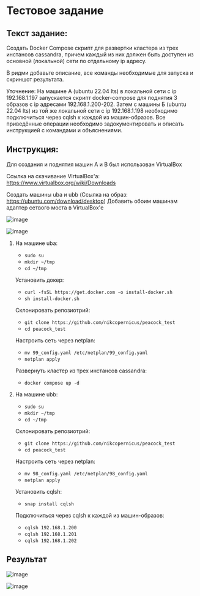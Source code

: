 # Тестовое задание

## Текст задание:

Создать Docker Compose скрипт для развертки кластера из трех инстансов cassandra, причем каждый из них должен быть доступен из основной (локальной) сети по отдельному ip адресу.

В ридми добавьте описание, все команды необходимые для запуска и скриншот результата.

Уточнение:
На машине А (ubuntu 22.04 lts) в локальной сети с ip 192.168.1.197 запускается скрипт docker-compose для поднятия 3 образов с ip адресами 192.168.1.200-202. Затем с машины Б (ubuntu 22.04 lts) из той же локальной сети с ip 192.168.1.198 необходимо подключиться через cqlsh к каждой из машин-образов. Все приведённые операции необходимо задокументировать и описать инструкцией с командами и объяснениями.

## Инструкция:

Для создания и поднятия машин A и B был использован VirtualBox

Ссылка на скачивание VirtualBox'a: https://www.virtualbox.org/wiki/Downloads

Создать машины uba и ubb (Ссылка на образ: https://ubuntu.com/download/desktop) Добавить обоим машинам адаптер сетвого моста в VirtualBox'е 

![image](https://github.com/nikcopernicus/peacock_test/assets/60931253/664947da-6033-46ec-a2a9-11a11c6773ef)

![image](https://github.com/nikcopernicus/peacock_test/assets/60931253/2ce7c7f7-58a4-4067-8c58-bdcbcccd543d)

1. На машине uba:
	- `sudo su`
	- `mkdir ~/tmp`
	- `cd ~/tmp`

	Установить докер:
	- `curl -fsSL https://get.docker.com -o install-docker.sh`
	- `sh install-docker.sh`

	Склонировать репозиотрий:
	- `git clone https://github.com/nikcopernicus/peacock_test`
	- `cd peacock_test`

	Настроить сеть через netplan:
	- `mv 99_config.yaml /etc/netplan/99_config.yaml`
	- `netplan apply`

	Развернуть кластер из трех инстансов cassandra:
	- `docker compose up -d`
1. На машине ubb:
	- `sudo su`
	- `mkdir ~/tmp`
	- `cd ~/tmp`

	Склонировать репозиотрий:
	- `git clone https://github.com/nikcopernicus/peacock_test`
	- `cd peacock_test`

	Настроить сеть через netplan:
	- `mv 98_config.yaml /etc/netplan/98_config.yaml`
	- `netplan apply`

	Установить cqlsh:
	- `snap install cqlsh`

	Подключиться через cqlsh к каждой из машин-образов:
	- `cqlsh 192.168.1.200`
    - `cqlsh 192.168.1.201`
    - `cqlsh 192.168.1.202`

## Результат
![image](https://github.com/nikcopernicus/peacock_test/assets/60931253/d0610425-f5c6-442a-b74c-ec634462aca3)

![image](https://github.com/nikcopernicus/peacock_test/assets/60931253/6e2f8792-d477-48b7-9f29-97b60a6bc9e4)


